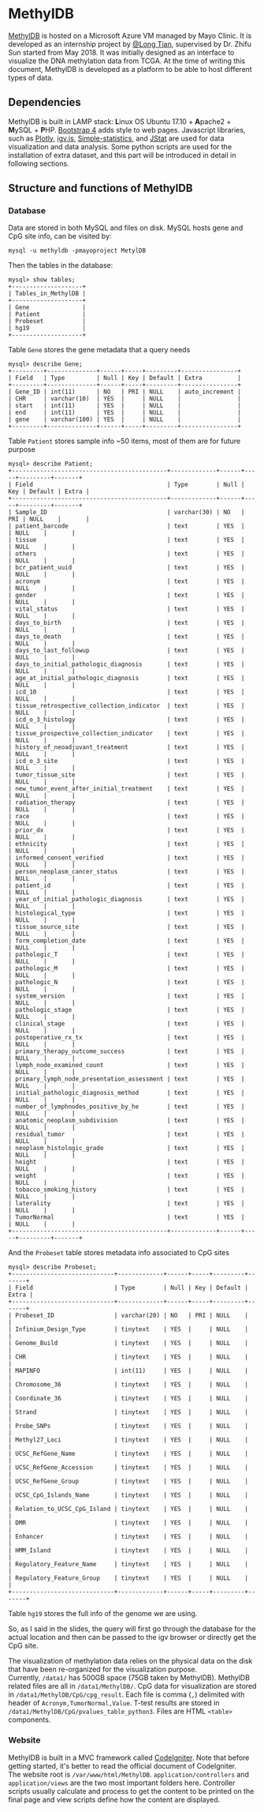 # MethylDB

[MethylDB](https://methyldb.centralus.cloudapp.azure.com/MethylDB/index.php) is hosted on a Microsoft Azure VM managed by Mayo Clinic. It is developed as an internship project by [@Long Tian](https://github.com/LongTianPy), supervised by Dr. Zhifu Sun started from May 2018.
It was initially designed as an interface to visualize the DNA methylation data from TCGA. At the time of writing this document, MethylDB is developed as a platform to be able to host different types of data.

## Dependencies
MethylDB is built in LAMP stack: **L**inux OS Ubuntu 17.10 + **A**pache2 + **M**ySQL + **P**HP.
[Bootstrap 4](https://getbootstrap.com/) adds style to web pages. Javascript libraries, such as [Plotly](https://plot.ly/javascript/), [igv.js](https://github.com/igvteam/igv.js), [Simple-statistics](https://github.com/simple-statistics/simple-statistics), and [JStat](https://github.com/jstat/jstat) are used for data visualization and data analysis.
Some python scripts are used for the installation of extra dataset, and this part will be introduced in detail in following sections.

## Structure and functions of MethylDB
### Database
Data are stored in both MySQL and files on disk.
MySQL hosts gene and CpG site info, can be visited by:  
```
mysql -u methyldb -pmayoproject MetylDB
```  
Then the tables in the database:  
```
mysql> show tables;
+--------------------+
| Tables_in_MethylDB |
+--------------------+
| Gene               |
| Patient            |
| Probeset           |
| hg19               |
+--------------------+
```
Table `Gene` stores the gene metadata that a query needs  
```
mysql> describe Gene;
+---------+--------------+------+-----+---------+----------------+
| Field   | Type         | Null | Key | Default | Extra          |
+---------+--------------+------+-----+---------+----------------+
| Gene_ID | int(11)      | NO   | PRI | NULL    | auto_increment |
| CHR     | varchar(10)  | YES  |     | NULL    |                |
| start   | int(11)      | YES  |     | NULL    |                |
| end     | int(11)      | YES  |     | NULL    |                |
| gene    | varchar(100) | YES  |     | NULL    |                |
+---------+--------------+------+-----+---------+----------------+
```
Table `Patient` stores sample info ~50 items, most of them are for future purpose  
```
mysql> describe Patient;
+--------------------------------------------+-------------+------+-----+---------+-------+
| Field                                      | Type        | Null | Key | Default | Extra |
+--------------------------------------------+-------------+------+-----+---------+-------+
| Sample_ID                                  | varchar(30) | NO   | PRI | NULL    |       |
| patient_barcode                            | text        | YES  |     | NULL    |       |
| tissue                                     | text        | YES  |     | NULL    |       |
| others                                     | text        | YES  |     | NULL    |       |
| bcr_patient_uuid                           | text        | YES  |     | NULL    |       |
| acronym                                    | text        | YES  |     | NULL    |       |
| gender                                     | text        | YES  |     | NULL    |       |
| vital_status                               | text        | YES  |     | NULL    |       |
| days_to_birth                              | text        | YES  |     | NULL    |       |
| days_to_death                              | text        | YES  |     | NULL    |       |
| days_to_last_followup                      | text        | YES  |     | NULL    |       |
| days_to_initial_pathologic_diagnosis       | text        | YES  |     | NULL    |       |
| age_at_initial_pathologic_diagnosis        | text        | YES  |     | NULL    |       |
| icd_10                                     | text        | YES  |     | NULL    |       |
| tissue_retrospective_collection_indicator  | text        | YES  |     | NULL    |       |
| icd_o_3_histology                          | text        | YES  |     | NULL    |       |
| tissue_prospective_collection_indicator    | text        | YES  |     | NULL    |       |
| history_of_neoadjuvant_treatment           | text        | YES  |     | NULL    |       |
| icd_o_3_site                               | text        | YES  |     | NULL    |       |
| tumor_tissue_site                          | text        | YES  |     | NULL    |       |
| new_tumor_event_after_initial_treatment    | text        | YES  |     | NULL    |       |
| radiation_therapy                          | text        | YES  |     | NULL    |       |
| race                                       | text        | YES  |     | NULL    |       |
| prior_dx                                   | text        | YES  |     | NULL    |       |
| ethnicity                                  | text        | YES  |     | NULL    |       |
| informed_consent_verified                  | text        | YES  |     | NULL    |       |
| person_neoplasm_cancer_status              | text        | YES  |     | NULL    |       |
| patient_id                                 | text        | YES  |     | NULL    |       |
| year_of_initial_pathologic_diagnosis       | text        | YES  |     | NULL    |       |
| histological_type                          | text        | YES  |     | NULL    |       |
| tissue_source_site                         | text        | YES  |     | NULL    |       |
| form_completion_date                       | text        | YES  |     | NULL    |       |
| pathologic_T                               | text        | YES  |     | NULL    |       |
| pathologic_M                               | text        | YES  |     | NULL    |       |
| pathologic_N                               | text        | YES  |     | NULL    |       |
| system_version                             | text        | YES  |     | NULL    |       |
| pathologic_stage                           | text        | YES  |     | NULL    |       |
| clinical_stage                             | text        | YES  |     | NULL    |       |
| postoperative_rx_tx                        | text        | YES  |     | NULL    |       |
| primary_therapy_outcome_success            | text        | YES  |     | NULL    |       |
| lymph_node_examined_count                  | text        | YES  |     | NULL    |       |
| primary_lymph_node_presentation_assessment | text        | YES  |     | NULL    |       |
| initial_pathologic_diagnosis_method        | text        | YES  |     | NULL    |       |
| number_of_lymphnodes_positive_by_he        | text        | YES  |     | NULL    |       |
| anatomic_neoplasm_subdivision              | text        | YES  |     | NULL    |       |
| residual_tumor                             | text        | YES  |     | NULL    |       |
| neoplasm_histologic_grade                  | text        | YES  |     | NULL    |       |
| height                                     | text        | YES  |     | NULL    |       |
| weight                                     | text        | YES  |     | NULL    |       |
| tobacco_smoking_history                    | text        | YES  |     | NULL    |       |
| laterality                                 | text        | YES  |     | NULL    |       |
| TumorNormal                                | text        | YES  |     | NULL    |       |
+--------------------------------------------+-------------+------+-----+---------+-------+
```
And the `Probeset` table stores metadata info associated to CpG sites
```
mysql> describe Probeset;
+-----------------------------+-------------+------+-----+---------+-------+
| Field                       | Type        | Null | Key | Default | Extra |
+-----------------------------+-------------+------+-----+---------+-------+
| Probeset_ID                 | varchar(20) | NO   | PRI | NULL    |       |
| Infinium_Design_Type        | tinytext    | YES  |     | NULL    |       |
| Genome_Build                | tinytext    | YES  |     | NULL    |       |
| CHR                         | tinytext    | YES  |     | NULL    |       |
| MAPINFO                     | int(11)     | YES  |     | NULL    |       |
| Chromosome_36               | tinytext    | YES  |     | NULL    |       |
| Coordinate_36               | tinytext    | YES  |     | NULL    |       |
| Strand                      | tinytext    | YES  |     | NULL    |       |
| Probe_SNPs                  | tinytext    | YES  |     | NULL    |       |
| Methyl27_Loci               | tinytext    | YES  |     | NULL    |       |
| UCSC_RefGene_Name           | tinytext    | YES  |     | NULL    |       |
| UCSC_RefGene_Accession      | tinytext    | YES  |     | NULL    |       |
| UCSC_RefGene_Group          | tinytext    | YES  |     | NULL    |       |
| UCSC_CpG_Islands_Name       | tinytext    | YES  |     | NULL    |       |
| Relation_to_UCSC_CpG_Island | tinytext    | YES  |     | NULL    |       |
| DMR                         | tinytext    | YES  |     | NULL    |       |
| Enhancer                    | tinytext    | YES  |     | NULL    |       |
| HMM_Island                  | tinytext    | YES  |     | NULL    |       |
| Regulatory_Feature_Name     | tinytext    | YES  |     | NULL    |       |
| Regulatory_Feature_Group    | tinytext    | YES  |     | NULL    |       |
+-----------------------------+-------------+------+-----+---------+-------+
```
Table `hg19` stores the full info of the genome we are using.

So, as I said in the slides, the query will first go through the database for the actual location and then can be passed to the igv browser or directly get the CpG site.  

The visualization of methylation data relies on the physical data on the disk that have been re-organized for the visualization purpose.  
Currently, `/data1/` has 500GB space (75GB taken by MethylDB). MethylDB related files are all in `/data1/MethylDB/`. CpG data for visualization are stored in `/data1/MethylDB/CpG/cpg_result`. Each file is comma (`,`) delimited with header of `Acronym,TumorNormal,Value`.
T-test results are stored in `/data1/MethylDB/CpG/pvalues_table_python3`. Files are HTML `<table>` components.
### Website
MethylDB is built in a MVC framework called [CodeIgniter](https://www.codeigniter.com/). Note that before getting started, it's better to read the official document of CodeIgniter.  
The website root is `/var/www/html/MethylDB`. `application/controllers` and `application/views` are the two most important folders here. Controller scripts usually calculate and process to get the content to be printed on the final page and view scripts define how the content are displayed.